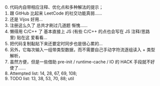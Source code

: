 0. 代码内自带相应注释、优化点和多种解法的提示；
6. 跟 GitHub 比起来 LeetCode 的社交功能真弱……
6. 还是 Vijos 好用…
6. 注册这么久了 总共才刷过几道题 惭愧……
6. 懒得用 C/C++ 了 基本直接上 JS (有些 C/C++ 的点也会写在 JS 注释/思路里) 贴在这 爱看看…
6. 把代码复制黏贴下来还要定时同步也是很心累的…
6. 另外，它每次输入一组带类型数据，而不需要自己手动字符流逐组读入 + 类型解析，
6. 虽然方便，但是一些借助 pre-init / runtime-cache / IO 的 HACK 手段就不好使了……
6. Attempted list: 14, 28, 67, 69, 108;
6. TODO list: 13, 38, 53, 70, 88; util
